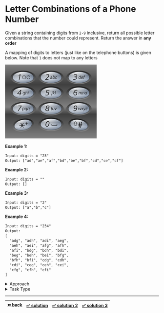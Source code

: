 # Letter Combinations of a Phone Number

Given a string containing digits from `2-9` inclusive, return all possible letter combinations that the number could represent. Return the answer in __any order__

A mapping of digits to letters (just like on the telephone buttons) is given below. Note that `1` does not map to any letters

<img src=./telephone-keypad.png width=300 />

__Example 1:__

```
Input: digits = "23"
Output: ["ad","ae","af","bd","be","bf","cd","ce","cf"]
```

__Example 2:__

```
Input: digits = ""
Output: []
```

__Example 3:__

```
Input: digits = "2"
Output: ["a","b","c"]
```

__Example 4:__

```
Input: digits = "234"
Output:
[
  "adg", "adh", "adi", "aeg",
  "aeh", "aei", "afg", "afh",
  "afi", "bdg", "bdh", "bdi",
  "beg", "beh", "bei", "bfg",
  "bfh", "bfi", "cdg", "cdh",
  "cdi", "ceg", "ceh", "cei",
  "cfg", "cfh", "cfi"
]
```

<details>

<summary>Approach</summary>

- `Get all unique combinations of values of many arrays in any order`

</details>

<details>

<summary>Task Type</summary>

This a "Backtracking" Task Type. Think of each button of the phone as an array consisting of 3 elements (for button `"2"` the elements of the array are `['a', 'b', 'c']`). As you can see if we have digits `234` then in order to solve the task we need to find all the unique combinations of values of the arrays `['a', 'b', 'c']`, `['d', 'e', 'f']` and `['g', 'h', 'i']`. Thus we can solve the task if we use the Approach "Get all unique combinations of values of many arrays in any order". In order to do this we need to tweak the Approach called "Merge two Queues of prefixes" which we have seen in pure form in [this task](../unpack-ip/task.md)

It works in this way:
1. At the beginning, it is an empty string
2. The new layer is obtained by adding characters at the end of the previous layer
3. After the new layer is obtained, the previous layer is not used

Here is a visual representation of the algorithm:

<img src=./letter-combinations-queue.gif width=400 />

__Note:__ you can also get all unique combinations of values of many arrays in any order by using the recursive variation of the Approach ([solution 3](./solution-3.js)) but as we have seen in the past using a Queue is more efficient than recursion because with a Queue you don't risk getting a stack overflow error

</details>

---

| [:arrow_left: back](../../task-type.md) | [:white_check_mark: solution](./solution.js) | [:white_check_mark: solution 2](./solution-2.js) | [:white_check_mark: solution 3](./solution-3.js) |
| :---: | :---: | :---: | :---: |

